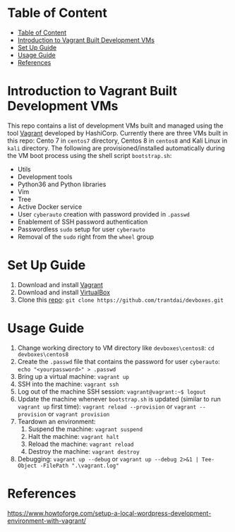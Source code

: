 # Table of Content
- [Table of Content](#table-of-content)
- [Introduction to Vagrant Built Development VMs](#introduction-to-vagrant-built-development-vms)
- [Set Up Guide](#set-up-guide)
- [Usage Guide](#usage-guide)
- [References](#References)

# Introduction to Vagrant Built Development VMs

This repo contains a list of development VMs built and managed using the tool [Vagrant](https://www.vagrantup.com/) developed by HashiCorp. Currently there are three VMs built in this repo: Cento 7 in `centos7` directory, Centos 8 in `centos8` and Kali Linux in `kali` directory.
The following are provisioned/installed automatically during the VM boot process using the shell script `bootstrap.sh`:
- Utils
- Development tools
- Python36 and Python libraries
- Vim
- Tree
- Active Docker service
- User `cyberauto` creation with password provided in `.passwd`
- Enablement of SSH password authentication
- Passwordless `sudo` setup for user `cyberauto`
- Removal of the `sudo` right from the `wheel` group

# Set Up Guide

1. Download and install [Vagrant](https://www.vagrantup.com/)
2. Download and install [VirtualBox](https://www.virtualbox.org/wiki/Downloads)
3. Clone this [repo](https://github.com/trantdai/devboxes): `git clone https://github.com/trantdai/devboxes.git`

# Usage Guide

1. Change working directory to VM directory like `devboxes\centos8`: `cd devboxes\centos8`
2. Create the `.passwd` file that contains the password for user `cyberauto`: `echo "<yourpassword>" > .passwd` 
3. Bring up a virtual machine: `vagrant up`
4. SSH into the machine: `vagrant ssh`
5. Log out of the machine SSH session: `vagrant@vagrant:~$ logout`
6. Update the machine whenever `bootstrap.sh` is updated (similar to run `vagrant up` first time): `vagrant reload --provision` or `vagrant --provision` or `vagrant provision`
7. Teardown an environment:
   1. Suspend the machine: `vagrant suspend`
   2. Halt the machine: `vagrant halt`
   3. Reload the machine: `vagrant reload`
   4. Destroy the machine: `vagrant destroy`
8. Debugging: `vagrant up --debug` or `vagrant up --debug 2>&1 | Tee-Object -FilePath ".\vagrant.log"`

# References
https://www.howtoforge.com/setup-a-local-wordpress-development-environment-with-vagrant/
